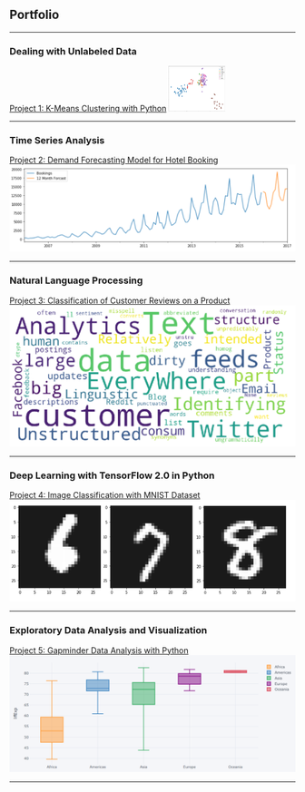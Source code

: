 ## Portfolio

---

### Dealing with Unlabeled Data 
[Project 1: K-Means Clustering with Python](/KM/KMeans.html)
<img src="images/km3.PNG" width="100" height="80">

---
### Time Series Analysis
[Project 2: Demand Forecasting Model for Hotel Booking](/TSA/TSA.html)
<img src="images/p4_1.PNG?raw=true"/>

---
### Natural Language Processing 
[Project 3: Classification of Customer Reviews on a Product](/NLP/GitHub_NLP_P1.html)
<img src="images/pic_1.PNG?raw=true"/>

---
### Deep Learning with TensorFlow 2.0 in Python
[Project 4: Image Classification with MNIST Dataset](/DL/DL_TF2.0_1.html)
<img src="images/p2.PNG?raw=true"/>

---
### Exploratory Data Analysis and Visualization 
[Project 5: Gapminder Data Analysis with Python](/EDA/EDA.html)
<img src="images/eda.PNG?raw=true"/>

---
